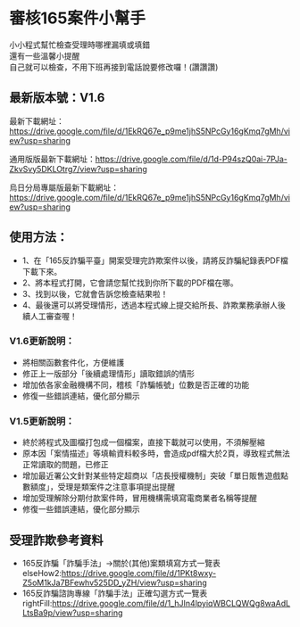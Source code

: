 # 審核165案件小幫手

小小程式幫忙檢查受理時哪裡漏填或填錯<br>
還有一些溫馨小提醒<br>
自己就可以檢查，不用下班再接到電話說要修改囉！(讚讚讚)<br>

## 最新版本號：V1.6<br>

最新下載網址：https://drive.google.com/file/d/1EkRQ67e_p9me1jhS5NPcGy16gKmq7gMh/view?usp=sharing<br>

通用版版最新下載網址：https://drive.google.com/file/d/1d-P94szQ0ai-7PJa-ZkvSvy5DKLOtrg7/view?usp=sharing<br>

烏日分局專屬版最新下載網址：https://drive.google.com/file/d/1EkRQ67e_p9me1jhS5NPcGy16gKmq7gMh/view?usp=sharing<br>

## 使用方法：<br>

* 1、在「165反詐騙平臺」開案受理完詐欺案件以後，請將反詐騙紀錄表PDF檔下載下來。<br>
* 2、將本程式打開，它會請您幫忙找到你所下載的PDF檔在哪。<br>
* 3、找到以後，它就會告訴您檢查結果啦！<br>
* 4、最後還可以將受理情形，透過本程式線上提交給所長、詐欺業務承辦人後續人工審查喔！<br>


### V1.6更新說明：
* 將相關函數套件化，方便維護
* 修正上一版部分「後續處理情形」讀取錯誤的情形
* 增加依各家金融機構不同，稽核「詐騙帳號」位數是否正確的功能
* 修復一些錯誤連結，優化部分顯示

### V1.5更新說明：
* 終於將程式及圖檔打包成一個檔案，直接下載就可以使用，不須解壓縮
* 原本因「案情描述」等填輸資料較多時，會造成pdf檔大於2頁，導致程式無法正常讀取的問題，已修正
* 增加最近署公文針對某些特定超商以「店長授權機制」突破「單日販售遊戲點數額度」，受理是類案件之注意事項提出提醒
* 增加受理解除分期付款案件時，冒用機構需填寫電商業者名稱等提醒
* 修復一些錯誤連結，優化部分顯示

## 受理詐欺參考資料
* 165反詐騙「詐騙手法」→關於(其他)案類填寫方式一覽表 elseHow2:https://drive.google.com/file/d/1PKt8wxy-Z5oM1kJa7BFewhv525DD_yZH/view?usp=sharing
* 165反詐騙諮詢專線「詐騙手法」正確勾選方式一覽表 rightFill:https://drive.google.com/file/d/1_hJIn4lpyiqWBCLQWQg8waAdLLtsBa9p/view?usp=sharing
